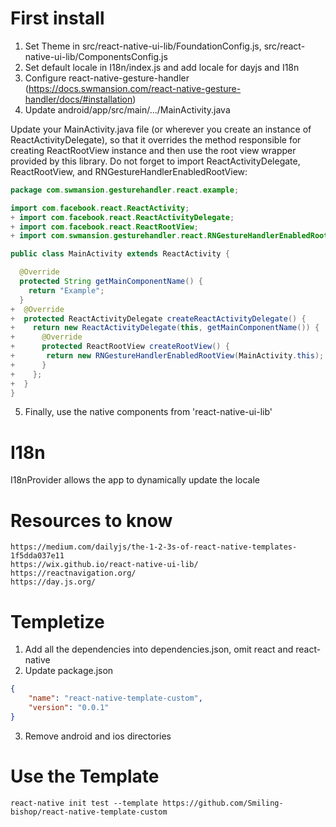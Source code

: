 # First install
1. Set Theme in src/react-native-ui-lib/FoundationConfig.js, src/react-native-ui-lib/ComponentsConfig.js
2. Set default locale in I18n/index.js and add locale for dayjs and I18n
3. Configure react-native-gesture-handler (https://docs.swmansion.com/react-native-gesture-handler/docs/#installation)
4. Update android/app/src/main/.../MainActivity.java

Update your MainActivity.java file (or wherever you create an instance of ReactActivityDelegate), so that it overrides the method responsible for creating ReactRootView instance and then use the root view wrapper provided by this library. Do not forget to import ReactActivityDelegate, ReactRootView, and RNGestureHandlerEnabledRootView:
````java
package com.swmansion.gesturehandler.react.example;

import com.facebook.react.ReactActivity;
+ import com.facebook.react.ReactActivityDelegate;
+ import com.facebook.react.ReactRootView;
+ import com.swmansion.gesturehandler.react.RNGestureHandlerEnabledRootView;

public class MainActivity extends ReactActivity {

  @Override
  protected String getMainComponentName() {
    return "Example";
  }
+  @Override
+  protected ReactActivityDelegate createReactActivityDelegate() {
+    return new ReactActivityDelegate(this, getMainComponentName()) {
+      @Override
+      protected ReactRootView createRootView() {
+       return new RNGestureHandlerEnabledRootView(MainActivity.this);
+      }
+    };
+  }
}
````
5. Finally, use the native components from 'react-native-ui-lib'

# I18n
I18nProvider allows the app to dynamically update the locale

# Resources to know
````
https://medium.com/dailyjs/the-1-2-3s-of-react-native-templates-1f5dda037e11
https://wix.github.io/react-native-ui-lib/
https://reactnavigation.org/
https://day.js.org/
````

# Templetize
1. Add all the dependencies into dependencies.json, omit react and react-native
2. Update package.json
````json
{    
    "name": "react-native-template-custom", 
    "version": "0.0.1"
}
````
3. Remove android and ios directories

# Use the Template
````
react-native init test --template https://github.com/Smiling-bishop/react-native-template-custom
````


